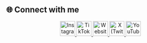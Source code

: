 ## 🌐 Connect with me

<p align="center">

  <a href="https://instagram.com/sixtyseconddrip" target="_blank" rel="noopener">
    <img src="icons/instagram.png" alt="Instagram" width="40" />
  </a>
  <a href="https://tiktok.com/@sixtyseconddrip" target="_blank" rel="noopener">
    <img src="icons/tiktok.png" alt="TikTok" width="40" />
  </a>
  <a href="https://sixtyseconddrip.com" target="_blank" rel="noopener">
    <img src="icons/www.png" alt="Website" width="40" />
  </a>
  <a href="https://x.com/sixtyseconddrip" target="_blank" rel="noopener">
    <img src="icons/x.png" alt="X (Twitter)" width="40" />
  </a>
  <a href="https://youtube.com/@sixtyseconddrip" target="_blank" rel="noopener">
    <img src="icons/youtube.png" alt="YouTube" width="40" />
  </a>
</p>


<!--
**sixtyseconddrip/sixtyseconddrip** is a ✨ _special_ ✨ repository because its `README.md` (this file) appears on your GitHub profile.

Here are some ideas to get you started:

- 🔭 I’m currently working on ...
- 🌱 I’m currently learning ...
- 👯 I’m looking to collaborate on ...
- 🤔 I’m looking for help with ...
- 💬 Ask me about ...
- 📫 How to reach me: ...
- 😄 Pronouns: ...
- ⚡ Fun fact: ...

  - TO ADD LATER -
  <a href="mailto:youremail@example.com" target="_blank" rel="noopener">
    <img src="icons/email.png" alt="Email" width="40" />
  </a>

-->
